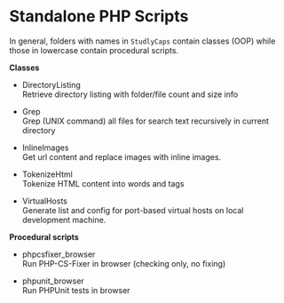 Standalone PHP Scripts
======================

In general, folders with names in `StudlyCaps` contain classes (OOP) while those in lowercase contain procedural scripts.

**Classes**
- DirectoryListing<br />
  Retrieve directory listing with folder/file count and size info

- Grep<br />
  Grep (UNIX command) all files for search text recursively in current directory

- InlineImages<br />
  Get url content and replace images with inline images.

- TokenizeHtml<br />
  Tokenize HTML content into words and tags

- VirtualHosts<br />
  Generate list and config for port-based virtual hosts on local development machine.

**Procedural scripts**
- phpcsfixer_browser<br />
  Run PHP-CS-Fixer in browser (checking only, no fixing)

- phpunit_browser<br />
  Run PHPUnit tests in browser
